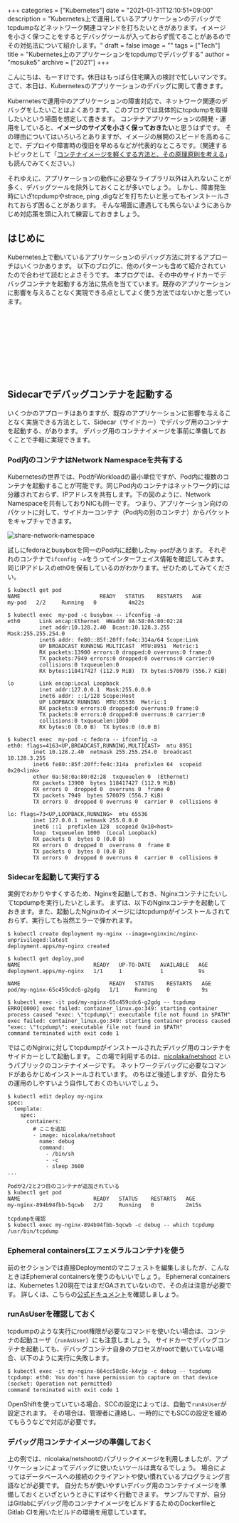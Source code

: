 +++
categories = ["Kubernetes"]
date = "2021-01-31T12:10:51+09:00"
description = "Kubernetes上で運用しているアプリケーションのデバッグでtcpdumpなどネットワーク関連コマンドを打ちたいときがあります。イメージを小さく保つことをするとデバッグツールが入っておらず慌てることがあるのでその対処法について紹介します。"
draft = false
image = ""
tags = ["Tech"]
title = "Kubernetes上のアプリケーションをtcpdumpでデバッグする"
author = "mosuke5"
archive = ["2021"]
+++

こんにちは、もーすけです。休日はもっぱら住宅購入の検討で忙しいマンです。  
さて、本日は、Kubernetesのアプリケーションのデバッグに関して書きます。

Kubernetesで運用中のアプリケーションの障害対応で、ネットワーク関連のデバッグをしたいことはよくあります。
このブログでは具体的にtcpdumpを取得したいという場面を想定して書きます。
コンテナアプリケーションの開発・運用をしていると、**イメージのサイズを小さく保っておきたい**と思うはずです。
その理由についてはいろいろとありますが、イメージの展開のスピードを高めることで、デプロイや障害時の復旧を早めるなどが代表的なところです。（関連するトピックとして「[コンテナイメージを軽くする方法と、その原理原則を考える](https://blog.mosuke.tech/entry/2020/07/09/container-image-size/)」も読んでみてください。）

それゆえに、アプリケーションの動作に必要なライブラリ以外は入れないことが多く、デバッグツールを除外しておくことが多いでしょう。
しかし、障害発生時にいざtcpdumpやstrace, ping ,digなどを打ちたいと思ってもインストールされておらず困ることがあります。
そんな場面に遭遇しても焦らないようにあらかじめ対応策を頭に入れて練習しておきましょう。
<!--more-->

## はじめに
Kubernetes上で動いているアプリケーションのデバッグ方法に対するアプローチはいくつかあります。
以下のブログに、他のパターンも含めて紹介されていたので合わせて読むとよさそうです。
本ブログでは、その中のサイドカーでデバッグコンテナを起動する方法に焦点を当てています。既存のアプリケーションに影響を与えることなく実現できる点としてよく使う方法ではないかと思っています。

<div class="iframely-embed"><div class="iframely-responsive" style="height: 140px; padding-bottom: 0;"><a href="https://qiita.com/tkusumi/items/a62c209972bd0d4913fc" data-iframely-url="//cdn.iframe.ly/9u1xfhJ?iframe=card-small"></a></div></div><script async src="//cdn.iframe.ly/embed.js" charset="utf-8"></script>

## Sidecarでデバッグコンテナを起動する
いくつかのアプローチはありますが、既存のアプリケーションに影響を与えることなく実施できる方法として、Sidecar（サイドカー）でデバッグ用のコンテナを起動する、があります。
デバッグ用のコンテナイメージを事前に準備しておくことで手軽に実現できます。

### Pod内のコンテナはNetwork Namespaceを共有する
Kubernetesの世界では、PodがWorkloadの最小単位ですが、Pod内に複数のコンテナを起動することが可能です。同じPod内のコンテナはネットワーク的には分離されておらず、IPアドレスを共有します。下の図のように、Network Namespaceを共有しておりNICも同一です。
つまり、アプリケーション向けのパケットに対して、サイドカーコンテナ（Pod内の別のコンテナ）からパケットをキャプチャできます。

![share-network-namespace](/image/share-network-namespace.png)

試しにfedoraとbusyboxを同一のPod内に起動した`my-pod`があります。
それぞれのコンテナで`ifconfig -a`をうってインターフェイス情報を確認してみます。同じIPアドレスのeth0を保有しているのがわかります。ぜひためしてみてください。

```text
$ kubectl get pod
NAME                         READY   STATUS    RESTARTS   AGE
my-pod   2/2     Running   0          4m22s

$ kubectl exec  my-pod -c busybox -- ifconfig -a
eth0      Link encap:Ethernet  HWaddr 0A:58:0A:80:02:28
          inet addr:10.128.2.40  Bcast:10.128.3.255  Mask:255.255.254.0
          inet6 addr: fe80::85f:20ff:fe4c:314a/64 Scope:Link
          UP BROADCAST RUNNING MULTICAST  MTU:8951  Metric:1
          RX packets:13900 errors:0 dropped:0 overruns:0 frame:0
          TX packets:7949 errors:0 dropped:0 overruns:0 carrier:0
          collisions:0 txqueuelen:0
          RX bytes:118417427 (112.9 MiB)  TX bytes:570079 (556.7 KiB)

lo        Link encap:Local Loopback
          inet addr:127.0.0.1  Mask:255.0.0.0
          inet6 addr: ::1/128 Scope:Host
          UP LOOPBACK RUNNING  MTU:65536  Metric:1
          RX packets:0 errors:0 dropped:0 overruns:0 frame:0
          TX packets:0 errors:0 dropped:0 overruns:0 carrier:0
          collisions:0 txqueuelen:1000
          RX bytes:0 (0.0 B)  TX bytes:0 (0.0 B)

$ kubectl exec  my-pod -c fedora -- ifconfig -a
eth0: flags=4163<UP,BROADCAST,RUNNING,MULTICAST>  mtu 8951
        inet 10.128.2.40  netmask 255.255.254.0  broadcast 10.128.3.255
        inet6 fe80::85f:20ff:fe4c:314a  prefixlen 64  scopeid 0x20<link>
        ether 0a:58:0a:80:02:28  txqueuelen 0  (Ethernet)
        RX packets 13900  bytes 118417427 (112.9 MiB)
        RX errors 0  dropped 0  overruns 0  frame 0
        TX packets 7949  bytes 570079 (556.7 KiB)
        TX errors 0  dropped 0 overruns 0  carrier 0  collisions 0

lo: flags=73<UP,LOOPBACK,RUNNING>  mtu 65536
        inet 127.0.0.1  netmask 255.0.0.0
        inet6 ::1  prefixlen 128  scopeid 0x10<host>
        loop  txqueuelen 1000  (Local Loopback)
        RX packets 0  bytes 0 (0.0 B)
        RX errors 0  dropped 0  overruns 0  frame 0
        TX packets 0  bytes 0 (0.0 B)
        TX errors 0  dropped 0 overruns 0  carrier 0  collisions 0
```

### Sidecarを起動して実行する
実例でわかりやすくするため、Nginxを起動しておき、Nginxコンテナにたいしてtcpdumpを実行したいとします。
まずは、以下のNginxコンテナを起動しておきます。また、起動したNginxのイメージにはtcpdumpがインストールされておらず、実行しても当然エラーで弾かれます。

```text
$ kubectl create deployment my-nginx --image=nginxinc/nginx-unprivileged:latest
deployment.apps/my-nginx created

$ kubectl get deploy,pod
NAME                       READY   UP-TO-DATE   AVAILABLE   AGE
deployment.apps/my-nginx   1/1     1            1           9s

NAME                            READY   STATUS    RESTARTS   AGE
pod/my-nginx-65c459cdc6-g2gdg   1/1     Running   0          9s

$ kubectl exec -it pod/my-nginx-65c459cdc6-g2gdg -- tcpdump
ERRO[0000] exec failed: container_linux.go:349: starting container process caused "exec: \"tcpdump\": executable file not found in $PATH"
exec failed: container_linux.go:349: starting container process caused "exec: \"tcpdump\": executable file not found in $PATH"
command terminated with exit code 1
```

ではこのNginxに対してtcpdumpがインストールされたデバッグ用のコンテナをサイドカーとして起動します。
この場で利用するのは、[nicolaka/netshoot](https://hub.docker.com/r/nicolaka/netshoot) というパブリックのコンテナイメージです。
ネットワークデバッグに必要なコマンドがあらかじめインストールされています。
のちほど後述しますが、自分たちの運用のしやすいよう自作しておくのもいいでしょう。

```text
$ kubectl edit deploy my-nginx
spec:
  template:
    spec:
      containers:
        # ここを追加
        - image: nicolaka/netshoot
          name: debug
          command:
            - /bin/sh
            - -c
            - sleep 3600
...

Podが2/2と2つ目のコンテナが追加されている
$ kubectl get pod
NAME                       READY   STATUS    RESTARTS   AGE
my-nginx-894b94fbb-5qcwb   2/2     Running   0          2m15s

tcpdumpを確認
$ kubectl exec my-nginx-894b94fbb-5qcwb -c debug -- which tcpdump
/usr/bin/tcpdump
```

### Ephemeral containers(エフェメラルコンテナ)を使う
前のセクションでは直接Deploymentのマニフェストを編集しましたが、こんなときはEphemeral containersを使うのもいいでしょう。
Ephemeral containersは、Kubernetes 1.20現在ではまだGAされていないので、その点は注意が必要です。
詳しくは、こちらの[公式ドキュメント](https://kubernetes.io/ja/docs/concepts/workloads/pods/ephemeral-containers/)を確認しましょう。

### runAsUserを確認しておく
tcpdumpのような実行にroot権限が必要なコマンドを使いたい場合は、コンテナの起動ユーザ（`runAsUser`）にも注意しましょう。
サイドカーでデバッグコンテナを起動しても、デバッグコンテナ自身のプロセスがrootで動いていない場合、以下のように実行に失敗します。

```text
$ kubectl exec -it my-nginx-664cc58c8c-k4vjp -c debug -- tcpdump
tcpdump: eth0: You don't have permission to capture on that device
(socket: Operation not permitted)
command terminated with exit code 1
```

OpenShiftを使っていている場合、SCCの設定によっては、自動で`runAsUser`が設定されます。
その場合は、管理者に連絡し、一時的にでもSCCの設定を緩めてもらうなどで対応が必要です。

### デバッグ用コンテナイメージの準備しておく
上の例では、nicolaka/netshootのパブリックイメージを利用しましたが、アプリケーションによってデバッグに使いたいツールは異なるでしょう。
場合によってはデータベースへの接続のクライアントや使い慣れているプログラミング言語などが必要です。
自分たちが使いやすいデバッグ用のコンテナイメージを準備しておくといざというときにすばやく行動できます。
サンプルですが、自分はGitlabにデバッグ用のコンテナイメージをビルドするためのDockerfileとGitlab CIを用いたビルドの環境を用意しています。

<div class="iframely-embed"><div class="iframely-responsive" style="height: 140px; padding-bottom: 0;"><a href="https://gitlab.com/mosuke5/debug-container" data-iframely-url="//cdn.iframe.ly/bSnGj1z"></a></div></div><script async src="//cdn.iframe.ly/embed.js" charset="utf-8"></script>
